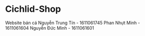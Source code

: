 # Cichlid-Shop
Website bán cá
Nguyễn Trung Tín - 1611061745
Phan Nhựt Minh - 1611061604
Nguyễn Đức Minh - 1611061601
